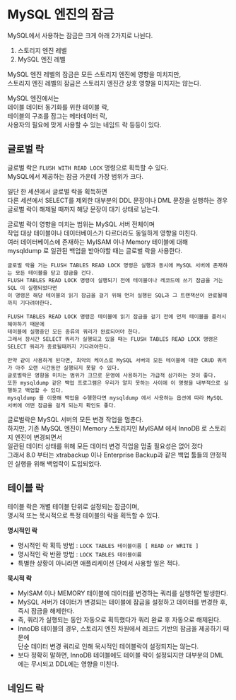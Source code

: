 # MySQL 엔진의 잠금

MySQL에서 사용하는 잠금은 크게 아래 2가지로 나뉜다.   
   
1. 스토리지 엔진 레벨   
2. MySQL 엔진 레벨  

MySQL 엔진 레벨의 잠금은 모든 스토리지 엔진에 영향을 미치지만,  
스토리지 엔진 레벨의 잠금은 스토리지 엔진간 상호 영향을 미치지는 않는다.  
  
MySQL 엔진에서는   
테이블 데이터 동기화를 위한 테이블 락,    
테이블의 구조를 잠그는 메타데이터 락,  
사용자의 필요에 맞게 사용할 수 있는 네임드 락 등등이 있다.    

## 글로벌 락 

글로벌 락은 `FLUSH WITH READ LOCK` 명령으로 획득할 수 있다.        
MySQL에서 제공하는 잠금 가운데 가장 범위가 크다.     

일단 한 세션에서 글로벌 락을 획득하면  
다른 세션에서 SELECT를 제외한 대부분의 DDL 문장이나 DML 문장을 실행하는 경우    
글로벌 락이 해제될 때까지 해당 문장이 대기 상태로 남는다.    
    
글로벌 락이 영향을 미치는 범위는 MySQL 서버 전체이며        
작업 대상 테이블이나 데이터베이스가 다르더라도 동일하게 영향을 미친다.       
여러 데이터베이스에 존재하는 MyISAM 이나 Memory 테이블에 대해       
mysqldump 로 일관된 백업을 받아야할 때는 글로벌 락을 사용한다.     

```
글로벌 락을 거는 FLUSH TABLES READ LOCK 명령은 실행과 동시에 MySQL 서버에 존재하는 모든 테이블을 닫고 잠금을 건다.  
FLUSH TABLES READ LOCK 명령이 실행되기 전에 테이블이나 레코드에 쓰기 잠금을 거는 SQL 이 실행되었다면  
이 명령은 해당 테이블의 읽기 잠금을 걸기 위해 먼저 실행된 SQL과 그 트랜잭션이 완료될때까지 기다려야한다.  

FLUSH TABLES READ LOCK 명령은 테이블에 읽기 잠금을 걸기 전에 먼저 테이블을 플러시 해야하기 때문에  
테이블에 실행중인 모든 종류의 쿼리가 완료되어야 한다.   
그래서 장시간 SELECT 쿼리가 실행되고 있을 때는 FLUSH TABLES READ LOCK 명령은 SELECT 쿼리가 종료될때까지 기다려야한다.     
  
만약 같이 사용하게 된다면, 최악의 케이스로 MySQL 서버의 모든 테이블에 대한 CRUD 쿼리가 아주 오랜 시간동안 실행되지 못할 수 있다.     
글로벌락은 영향을 미치는 범위가 크므로 운영에 사용하기는 가급적 삼가하는 것이 좋다.     
또한 mysqldump 같은 백업 프로그램은 우리가 알지 못하는 사이에 이 명령을 내부적으로 실행하고 백업할 수 있다.     
mysqldump 를 이용해 백업을 수행한다면 mysqldump 에서 사용하는 옵션에 따라 MySQL 서버에 어떤 잠금을 걸게 되는지 확인도 좋다.  
```
  
글로벌락은 MySQL 서버의 모든 변경 작업을 멈춘다.      
하지만, 기존 MySQL 엔진이 Memory 스토리지인 MyISAM 에서 InnoDB 로 스토리지 엔진이 변경되면서   
일관된 데이터 상태를 위해 모든 데이터 변경 작업을 멈출 필요성은 없어 졌다     
그래서 8.0 부터는 xtrabackup 이나 Enterprise Backup과 같은 백업 툴들의 안정적인 실행을 위해 백업락이 도입되었다.   
 
## 테이블 락   
테이블 락은 개별 테이블 단위로 설정되는 잠금이며,          
명시적 또는 묵시적으로 특정 테이블의 락을 획득할 수 있다.       

**명시적인 락**   
* 명시적인 락 획득 방법 : `LOCK TABLES 테이블이름 [ READ or WRITE ]` 
* 명시적인 락 반환 방법 : `LOCK TABLES 테이블이름`
* 특별한 상황이 아니라면 애플리케이션 단에서 사용할 일은 적다.  

**묵시적 락**  
* MyISAM 이나 MEMORY 테이블에 데이터를 변경하는 쿼리를 실행하면 발생한다.   
* MySQL 서버가 데이터가 변경되는 테이블에 잠금을 설정하고 데이터를 변경한 후, 즉시 잠금을 해제한다.   
* 즉, 쿼리가 실행되는 동안 자동으로 획득했다가 쿼리 완료 후 자동으로 해제된다.   
* InnoDB 테이블의 경우, 스토리지 엔진 차원에서 레코드 기반의 잠금을 제공하기 때문에     
  단순 데이터 변경 쿼리로 인해 묵시적인 테이블락이 설정되지는 않는다.     
* 보다 정확히 말하면, InnoDB 테이블에도 테이블 락이 설정되지만 대부분의 DML 에는 무시되고 DDL에는 영향을 미친다.  

## 네임드 락 

